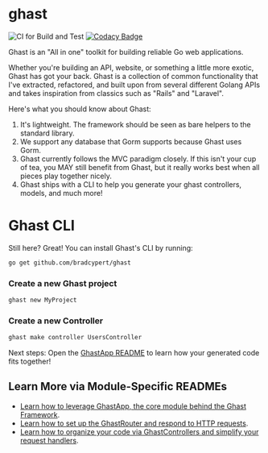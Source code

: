 # ghast

![CI for Build and Test](https://github.com/bradcypert/ghast/actions/workflows/go.yml/badge.svg) [![Codacy Badge](https://app.codacy.com/project/badge/Grade/a944a2dfb411455293e1b6f48344e611)](https://www.codacy.com/gh/bradcypert/ghast/dashboard?utm_source=github.com&amp;utm_medium=referral&amp;utm_content=bradcypert/ghast&amp;utm_campaign=Badge_Grade)

Ghast is an "All in one" toolkit for building reliable Go web applications.

Whether you're building an API, website, or something a little more exotic, Ghast has got your back. Ghast is a collection of common functionality that I've extracted, refactored, and built upon from several different Golang APIs and takes inspiration from classics such as "Rails" and "Laravel".

Here's what you should know about Ghast:

1. It's lightweight. The framework should be seen as bare helpers to the standard library.
2. We support any database that Gorm supports because Ghast uses Gorm.
3. Ghast currently follows the MVC paradigm closely. If this isn't your cup of tea, you MAY still benefit from Ghast, but it really works best when all pieces play together nicely.
4. Ghast ships with a CLI to help you generate your ghast controllers, models, and much more!

# Ghast CLI

Still here? Great! You can install Ghast's CLI by running:

```bash
go get github.com/bradcypert/ghast
```

### Create a new Ghast project

```bash
ghast new MyProject
```

### Create a new Controller

```bash
ghast make controller UsersController
```

Next steps: Open the [GhastApp README](./pkg/app/README.md) to learn how your generated code fits together!

## Learn More via Module-Specific READMEs
 - [Learn how to leverage GhastApp, the core module behind the Ghast Framework](./pkg/app/README.md).
 - [Learn how to set up the GhastRouter and respond to HTTP requests](./pkg/router/README.md).
 - [Learn how to organize your code via GhastControllers and simplify your request handlers](./pkg/controllers/README.md).
